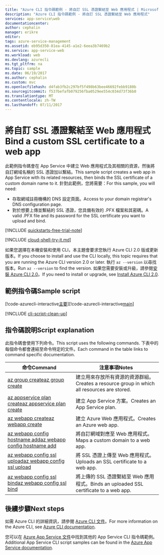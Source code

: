 ```yaml
---
title: "Azure CLI 指令碼範例 - 將自訂 SSL 憑證繫結至 Web 應用程式 | Microsoft Docs"
description: "Azure CLI 指令碼範例 - 將自訂 SSL 憑證繫結至 Web 應用程式"
services: app-service\web
documentationcenter: 
author: cephalin
manager: erikre
editor: 
tags: azure-service-management
ms.assetid: eb95d350-81ea-4145-a1e2-6eea3b7469b2
ms.service: app-service-web
ms.workload: web
ms.devlang: azurecli
ms.tgt_pltfrm: na
ms.topic: sample
ms.date: 06/19/2017
ms.author: cephalin
ms.custom: mvc
ms.openlocfilehash: d4fab3fb2c297bf5f498b63bee46692febb9180b
ms.sourcegitcommit: f537befafb079256fba0529ee554c034d73f36b0
ms.translationtype: MT
ms.contentlocale: zh-TW
ms.lasthandoff: 07/11/2017
---
```

# <a name="bind-a-custom-ssl-certificate-to-a-web-app"></a><span data-ttu-id="6c59e-103">將自訂 SSL 憑證繫結至 Web 應用程式</span><span class="sxs-lookup"><span data-stu-id="6c59e-103">Bind a custom SSL certificate to a web app</span></span>

<span data-ttu-id="6c59e-104">此範例指令碼會在 App Service 中建立 Web 應用程式及其相關的資源，然後將自訂網域名稱的 SSL 憑證加以繫結。</span><span class="sxs-lookup"><span data-stu-id="6c59e-104">This sample script creates a web app in App Service with its related resources, then binds the SSL certificate of a custom domain name to it.</span></span> <span data-ttu-id="6c59e-105">針對此範例，您將需要：</span><span class="sxs-lookup"><span data-stu-id="6c59e-105">For this sample, you will need:</span></span>

* <span data-ttu-id="6c59e-106">存取網域註冊機構的 DNS 設定頁面。</span><span class="sxs-lookup"><span data-stu-id="6c59e-106">Access to your domain registrar's DNS configuration page.</span></span>
* <span data-ttu-id="6c59e-107">對於想要上傳並繫結的 SSL 憑證，您具備有效的 .PFX 檔案和其密碼。</span><span class="sxs-lookup"><span data-stu-id="6c59e-107">A valid .PFX file and its password for the SSL certificate you want to upload and bind.</span></span>

[!INCLUDE [quickstarts-free-trial-note](../../../includes/quickstarts-free-trial-note.md)]

[!INCLUDE [cloud-shell-try-it.md](../../../includes/cloud-shell-try-it.md)]

<span data-ttu-id="6c59e-108">如果您選擇在本機安裝和使用 CLI，本主題會要求您執行 Azure CLI 2.0 版或更新版本。</span><span class="sxs-lookup"><span data-stu-id="6c59e-108">If you choose to install and use the CLI locally, this topic requires that you are running the Azure CLI version 2.0 or later.</span></span> <span data-ttu-id="6c59e-109">執行 `az --version` 以尋找版本。</span><span class="sxs-lookup"><span data-stu-id="6c59e-109">Run `az --version` to find the version.</span></span> <span data-ttu-id="6c59e-110">如果您需要安裝或升級，請參閱[安裝 Azure CLI 2.0]( /cli/azure/install-azure-cli)。</span><span class="sxs-lookup"><span data-stu-id="6c59e-110">If you need to install or upgrade, see [Install Azure CLI 2.0]( /cli/azure/install-azure-cli).</span></span> 


## <a name="sample-script"></a><span data-ttu-id="6c59e-111">範例指令碼</span><span class="sxs-lookup"><span data-stu-id="6c59e-111">Sample script</span></span>

<span data-ttu-id="6c59e-112">[!code-azurecli-interactive[主要](../../../cli_scripts/app-service/configure-ssl-certificate/configure-ssl-certificate.sh?highlight=3-5 "將自訂 SSL 憑證繫結至 Web 應用程式")]</span><span class="sxs-lookup"><span data-stu-id="6c59e-112">[!code-azurecli-interactive[main](../../../cli_scripts/app-service/configure-ssl-certificate/configure-ssl-certificate.sh?highlight=3-5 "Bind a custom SSL certificate to a web app")]</span></span>

[!INCLUDE [cli-script-clean-up](../../../includes/cli-script-clean-up.md)]

## <a name="script-explanation"></a><span data-ttu-id="6c59e-113">指令碼說明</span><span class="sxs-lookup"><span data-stu-id="6c59e-113">Script explanation</span></span>

<span data-ttu-id="6c59e-114">此指令碼會使用下列命令。</span><span class="sxs-lookup"><span data-stu-id="6c59e-114">This script uses the following commands.</span></span> <span data-ttu-id="6c59e-115">下表中的每個命令都會連結至命令特定的文件。</span><span class="sxs-lookup"><span data-stu-id="6c59e-115">Each command in the table links to command specific documentation.</span></span>

| <span data-ttu-id="6c59e-116">命令</span><span class="sxs-lookup"><span data-stu-id="6c59e-116">Command</span></span> | <span data-ttu-id="6c59e-117">注意事項</span><span class="sxs-lookup"><span data-stu-id="6c59e-117">Notes</span></span> |
|---|---|
| [<span data-ttu-id="6c59e-118">az group create</span><span class="sxs-lookup"><span data-stu-id="6c59e-118">az group create</span></span>](https://docs.microsoft.com/cli/azure/group#create) | <span data-ttu-id="6c59e-119">建立用來存放所有資源的資源群組。</span><span class="sxs-lookup"><span data-stu-id="6c59e-119">Creates a resource group in which all resources are stored.</span></span> |
| [<span data-ttu-id="6c59e-120">az appservice plan create</span><span class="sxs-lookup"><span data-stu-id="6c59e-120">az appservice plan create</span></span>](https://docs.microsoft.com/cli/azure/appservice/plan#create) | <span data-ttu-id="6c59e-121">建立 App Service 方案。</span><span class="sxs-lookup"><span data-stu-id="6c59e-121">Creates an App Service plan.</span></span> |
| [<span data-ttu-id="6c59e-122">az webapp create</span><span class="sxs-lookup"><span data-stu-id="6c59e-122">az webapp create</span></span>](https://docs.microsoft.com/cli/azure/webapp#create) | <span data-ttu-id="6c59e-123">建立 Azure Web 應用程式。</span><span class="sxs-lookup"><span data-stu-id="6c59e-123">Creates an Azure web app.</span></span> |
| [<span data-ttu-id="6c59e-124">az webapp config hostname add</span><span class="sxs-lookup"><span data-stu-id="6c59e-124">az webapp config hostname add</span></span>](https://docs.microsoft.com/cli/azure/webapp/config/hostname#add) | <span data-ttu-id="6c59e-125">將自訂網域對應至 Web 應用程式。</span><span class="sxs-lookup"><span data-stu-id="6c59e-125">Maps a custom domain to a web app.</span></span> |
| [<span data-ttu-id="6c59e-126">az webapp config ssl upload</span><span class="sxs-lookup"><span data-stu-id="6c59e-126">az webapp config ssl upload</span></span>](https://docs.microsoft.com/cli/azure/webapp/config/ssl#upload) | <span data-ttu-id="6c59e-127">將 SSL 憑證上傳至 Web 應用程式。</span><span class="sxs-lookup"><span data-stu-id="6c59e-127">Uploads an SSL certificate to a web app.</span></span> |
| [<span data-ttu-id="6c59e-128">az webapp config ssl bind</span><span class="sxs-lookup"><span data-stu-id="6c59e-128">az webapp config ssl bind</span></span>](https://docs.microsoft.com/cli/azure/webapp/config/ssl#bind) | <span data-ttu-id="6c59e-129">將上傳的 SSL 憑證繫結至 Web 應用程式。</span><span class="sxs-lookup"><span data-stu-id="6c59e-129">Binds an uploaded SSL certificate to a web app.</span></span> |

## <a name="next-steps"></a><span data-ttu-id="6c59e-130">後續步驟</span><span class="sxs-lookup"><span data-stu-id="6c59e-130">Next steps</span></span>

<span data-ttu-id="6c59e-131">如需 Azure CLI 的詳細資訊，請參閱 [Azure CLI 文件](https://docs.microsoft.com/cli/azure/overview)。</span><span class="sxs-lookup"><span data-stu-id="6c59e-131">For more information on the Azure CLI, see [Azure CLI documentation](https://docs.microsoft.com/cli/azure/overview).</span></span>

<span data-ttu-id="6c59e-132">您可以在 [Azure App Service 文件](../app-service-cli-samples.md)中找到其他的 App Service CLI 指令碼範例。</span><span class="sxs-lookup"><span data-stu-id="6c59e-132">Additional App Service CLI script samples can be found in the [Azure App Service documentation](../app-service-cli-samples.md).</span></span>
